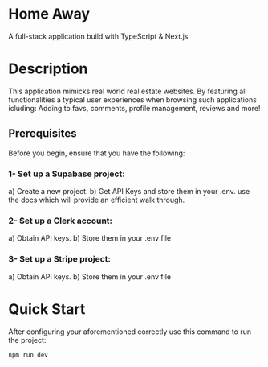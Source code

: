 # Home Away 
A full-stack application build with TypeScript & Next.js

# Description 
This application mimicks real world real estate websites. By featuring all functionalities a typical user experiences when browsing such applications icluding: Adding to favs, comments, profile management, reviews and more!

## Prerequisites

Before you begin, ensure that you have the following:
### 1- Set up a Supabase project: 
a) Create a new project.
b) Get API Keys and store them in your .env. use the docs which will provide an efficient walk through.

### 2- Set up a Clerk account:
a) Obtain API keys.
b) Store them in your .env file

### 3- Set up a Stripe project:
a) Obtain API keys.
b) Store them in your .env file

# Quick Start
After configuring your aforementioned correctly use this command to run the project:
```bash
npm run dev
```


